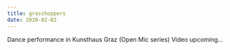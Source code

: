 ```yaml
---
title: grasshoppers
date: 2020-02-02
---
```


Dance performance in Kunsthaus Graz (Open Mic series)
Video upcoming...